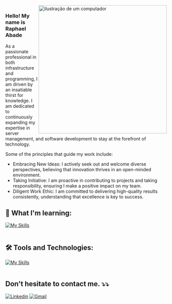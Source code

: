 <img src="https://raw.githubusercontent.com/MicaelliMedeiros/micaellimedeiros/master/image/computer-illustration.png" alt="ilustração de um computador" min-width="400px" max-width="400px" width="400px" align="right">

### Hello! My name is Raphael Abade

<p>As a passionate professional in both infrastructure and programming, I am driven by an insatiable thirst for knowledge. I am dedicated to continuously expanding my expertise in server management, and software development to stay at the forefront of technology.</p>  

<p>Some of the principles that guide my work include:</p>  
<ul>  
    <li>Embracing New Ideas: I actively seek out and welcome diverse perspectives, believing that innovation thrives in an open-minded environment.</li>  
    <li>Taking Initiative: I am proactive in contributing to projects and taking responsibility, ensuring I make a positive impact on my team.</li>  
    <li>Diligent Work Ethic: I am committed to delivering high-quality results consistently, understanding that excellence is key to success.</li>  
</ul>


## 🚀 What I'm learning: 
[![My Skills](https://skillicons.dev/icons?i=java,spring,python,javascript,nodejs,mysql)](https://skillicons.dev)<br><br>

## 🛠️ Tools and Technologies:
[![My Skills](https://skillicons.dev/icons?i=github,grafana,linux,debian,postman)](https://skillicons.dev)<br><br>


## Don't hesitate to contact me. ⤵️⤵️

[![Linkedin](https://skillicons.dev/icons?i=linkedin)](https://skillicons.dev://www.linkedin.com/in/raphael-abade-307769292/)
[![Gmail](https://skillicons.dev/icons?i=gmail)](mailto:raphaelabade10@proton.me)
